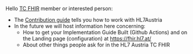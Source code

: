 Hello [TC FHIR](https://hl7.at/technische-komitees/tc-fhir/) member or interested person:

- The [Contribution guide](/CONTRIBUTING.md) tells you how to work with HL7Austria
- In the future we will host information here concerning:
  - How to get your Implementation Guide Built (Github Actions) and on the Landing page (configuration) at https://fhir.hl7.at/
  - About other things people ask for in the HL7 Austria TC FHIR
